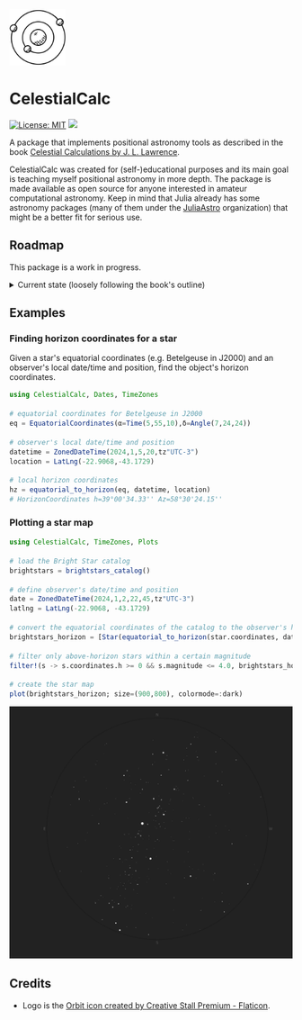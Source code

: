 <img alt="logo" src="docs/src/assets/logo.png" width="100px" />

# CelestialCalc

[![License: MIT](https://img.shields.io/badge/License-MIT-green.svg)](https://github.com/pedrosbmartins/CelestialCalc.jl/blob/main/LICENSE)
[![](https://img.shields.io/badge/docs-dev-blue.svg)](https://pedrosbmartins.github.io/CelestialCalc.jl/dev)

A package that implements positional astronomy tools as described in the book [Celestial Calculations by J. L. Lawrence](https://celestialcalculations.github.io/).

CelestialCalc was created for (self-)educational purposes and its main goal is teaching myself positional astronomy in more depth. The package is made available as open source for anyone interested in amateur computational astronomy. Keep in mind that Julia already has some astronomy packages (many of them under the [JuliaAstro](https://juliaastro.org/dev/index.html) organization) that might be a better fit for serious use.

## Roadmap

This package is a work in progress. 

<details>
<summary>Current state (loosely following the book's outline)</summary>
  
- [ ] Time conversions
  - [x] LCT to UT
  - [ ] UT to LCT
  - [x] UT to GST
  - [ ] GST to UT
  - [x] GST to LST
  - [ ] LST to GST
- [ ] Coordinate Systems
  - [x] Equatorial
  - [x] Horizon
  - [ ] Ecliptic
  - [ ] Galactic
  - [ ] Precession and other corrections
- [ ] Stars
  - [x] Equatorial to horizon coordinates
  - [ ] Rising and setting times
  - [x] Star maps
- [ ] Sun
- [ ] Moon
- [ ] Solar System
- [ ] Satellites

</details>

## Examples

### Finding horizon coordinates for a star

Given a star's equatorial coordinates (e.g. Betelgeuse in J2000) and an observer's local date/time and position,
find the object's horizon coordinates.

```julia
using CelestialCalc, Dates, TimeZones

# equatorial coordinates for Betelgeuse in J2000
eq = EquatorialCoordinates(α=Time(5,55,10),δ=Angle(7,24,24))

# observer's local date/time and position
datetime = ZonedDateTime(2024,1,5,20,tz"UTC-3")
location = LatLng(-22.9068,-43.1729)

# local horizon coordinates
hz = equatorial_to_horizon(eq, datetime, location)
# HorizonCoordinates h=39°00'34.33'' Az=58°30'24.15''
```

### Plotting a star map

```julia
using CelestialCalc, TimeZones, Plots

# load the Bright Star catalog
brightstars = brightstars_catalog()

# define observer's date/time and position
date = ZonedDateTime(2024,1,2,22,45,tz"UTC-3")
latlng = LatLng(-22.9068, -43.1729)

# convert the equatorial coordinates of the catalog to the observer's horizon coordinates
brightstars_horizon = [Star(equatorial_to_horizon(star.coordinates, date, latlng), star.magnitude) for star in brightstars]

# filter only above-horizon stars within a certain magnitude
filter!(s -> s.coordinates.h >= 0 && s.magnitude <= 4.0, brightstars_horizon)

# create the star map
plot(brightstars_horizon; size=(900,800), colormode=:dark)
```

![starmap](docs/src/assets/starmap.svg)

## Credits

- Logo is the [Orbit icon created by Creative Stall Premium - Flaticon](https://www.flaticon.com/free-icons/orbit).
